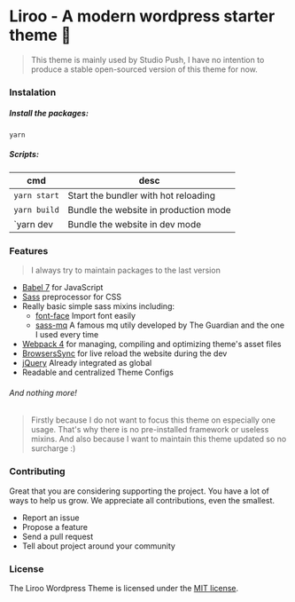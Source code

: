 # Liroo - A modern wordpress starter theme 🌼

> This theme is mainly used by Studio Push, I have no intention to produce a stable open-sourced version of this theme for now.

### Instalation

##### Install the packages:

`yarn`

##### Scripts:

| cmd  | desc |
| ------------- | ------------- |
| `yarn start`  | Start the bundler with hot reloading  |
| `yarn build`  | Bundle the website in production mode  |
| `yarn dev  | Bundle the website in dev mode  |

### Features

> I always try to maintain packages to the last version

- [Babel 7](https://babeljs.io/learn-es2015/) for JavaScript
- [Sass](http://sass-lang.com/) preprocessor for CSS
- Really basic simple sass mixins including:
   + [font-face](https://gist.github.com/jonathantneal/d0460e5c2d5d7f9bc5e6) Import font easily
   + [sass-mq](https://github.com/sass-mq/sass-mq) A famous mq utily developed by The Guardian and the one I used every time
- [Webpack 4](https://webpack.js.org/) for managing, compiling and optimizing theme's asset files
- [BrowsersSync](https://github.com/Va1/browser-sync-webpack-plugin) for live reload the website during the dev
- [jQuery](https://jquery.com/) Already integrated as global
- Readable and centralized Theme Configs

###### And nothing more!

> Firstly because I do not want to focus this theme on especially one usage. That's why there is no pre-installed framework or useless mixins.
> And also because I want to maintain this theme updated so no surcharge :)

### Contributing

Great that you are considering supporting the project. You have a lot of ways to help us grow. We appreciate all contributions, even the smallest.

- Report an issue
- Propose a feature
- Send a pull request
- Tell about project around your community

### License

The Liroo Wordpress Theme is licensed under the [MIT license](http://opensource.org/licenses/MIT).
